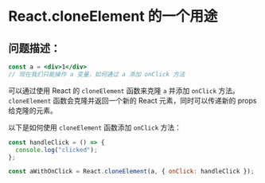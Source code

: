 # React.cloneElement 的一个用途

## 问题描述：

```jsx
const a = <div>1</div>
// 现在我们只能操作 a 变量，如何通过 a 添加 onClick 方法
```

可以通过使用 React 的 `cloneElement` 函数来克隆 `a` 并添加 `onClick` 方法。`cloneElement` 函数会克隆并返回一个新的 React 元素，同时可以传递新的 props 给克隆的元素。

以下是如何使用 `cloneElement` 函数添加 `onClick` 方法：

```jsx
const handleClick = () => {
  console.log("clicked");
};

const aWithOnClick = React.cloneElement(a, { onClick: handleClick });
```

